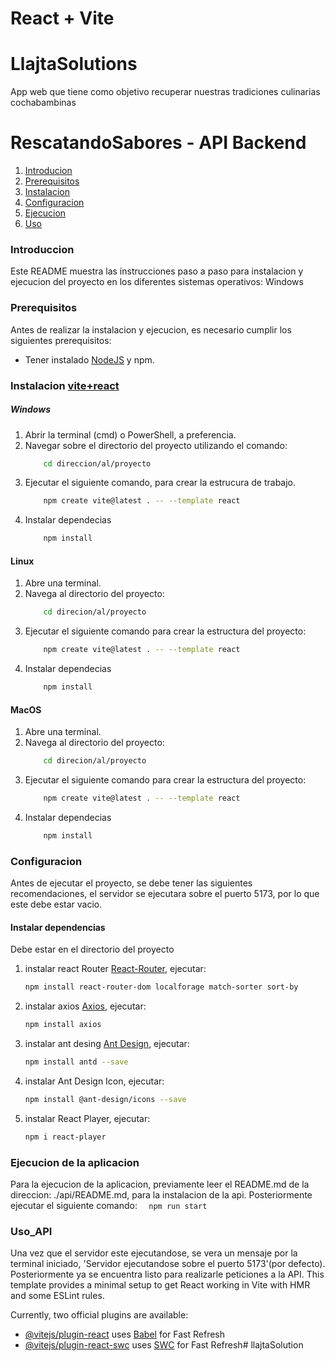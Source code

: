 # React + Vite

# LlajtaSolutions
App web que tiene como objetivo recuperar nuestras tradiciones culinarias cochabambinas


# RescatandoSabores - API Backend
1. [Introducion](#Introduccion)
2. [Prerequisitos](#Prerequisitos_API)
3. [Instalacion](#Instalacion_API)
4. [Configuracion](#Configuracion_API)
5. [Ejecucion](#ejecucion-de-la-aplicacion)
6. [Uso](#Uso_Backend)

### Introduccion
Este README muestra las instrucciones paso a paso para instalacion y ejecucion del proyecto en los diferentes sistemas operativos: Windows

### Prerequisitos
Antes de realizar la instalacion y ejecucion, es necesario cumplir los siguientes prerequisitos: 
- Tener instalado [NodeJS](https://nodejs.org/en) y npm.

### Instalacion [vite+react](https://vitejs.dev/guide/)
##### Windows 
1. Abrir la terminal (cmd) o PowerShell, a preferencia. 
2. Navegar sobre el directorio del proyecto utilizando el comando: 
    ```bash
        cd direccion/al/proyecto
    ```
3. Ejecutar el siguiente comando, para crear la estrucura de trabajo. 
    ```bash
        npm create vite@latest . -- --template react
    ```
4. Instalar dependecias 
    ```bash
        npm install
    ```

#### Linux
1. Abre una terminal. 
2. Navega al directorio del proyecto: 
    ```bash 
        cd direcion/al/proyecto
    ```
3. Ejecutar el siguiente comando para crear la estructura del proyecto: 
    ```bash 
        npm create vite@latest . -- --template react
    ```
4. Instalar dependecias 
    ```bash
        npm install
    ```

#### MacOS
1. Abre una terminal. 
2. Navega al directorio del proyecto: 
    ```bash 
        cd direcion/al/proyecto
    ```
3. Ejecutar el siguiente comando para crear la estructura del proyecto: 
    ```bash 
        npm create vite@latest . -- --template react
    ```
4. Instalar dependecias 
    ```bash
        npm install
    ```
### Configuracion
Antes de ejecutar el proyecto, se debe tener las siguientes recomendaciones, el servidor se ejecutara sobre el puerto 5173, por lo que este debe estar vacio. 
#### Instalar dependencias
Debe estar en el directorio del proyecto
1. instalar react Router [React-Router](https://reactrouter.com/en/main/start/tutorial), ejecutar:
    ```bash
    npm install react-router-dom localforage match-sorter sort-by
    ```
1. instalar axios [Axios](https://axios-http.com/docs/intro), ejecutar:
    ```bash
    npm install axios
    ```
2. instalar ant desing [Ant Design](https://ant.design/docs/react/introduce), ejecutar:
    ```bash
    npm install antd --save
    ```
3. instalar Ant Design Icon, ejecutar:
    ```bash
    npm install @ant-design/icons --save
    ```
3. instalar React Player, ejecutar:
    ```bash
    npm i react-player
    ```

### Ejecucion de la aplicacion
Para la ejecucion de la aplicacion, previamente leer el README.md de la direccion: ./api/README.md, para la instalacion de la api. Posteriormente ejecutar el siguiente comando: 
    ```  
    npm run start
    ```
### Uso_API
Una vez que el servidor este ejecutandose, se vera un mensaje por la terminal iniciado, 'Servidor ejecutandose sobre el puerto 5173'(por defecto). Posteriormente ya se encuentra listo para realizarle peticiones a la API. 
This template provides a minimal setup to get React working in Vite with HMR and some ESLint rules.

Currently, two official plugins are available:

- [@vitejs/plugin-react](https://github.com/vitejs/vite-plugin-react/blob/main/packages/plugin-react/README.md) uses [Babel](https://babeljs.io/) for Fast Refresh
- [@vitejs/plugin-react-swc](https://github.com/vitejs/vite-plugin-react-swc) uses [SWC](https://swc.rs/) for Fast Refresh# llajtaSolution
